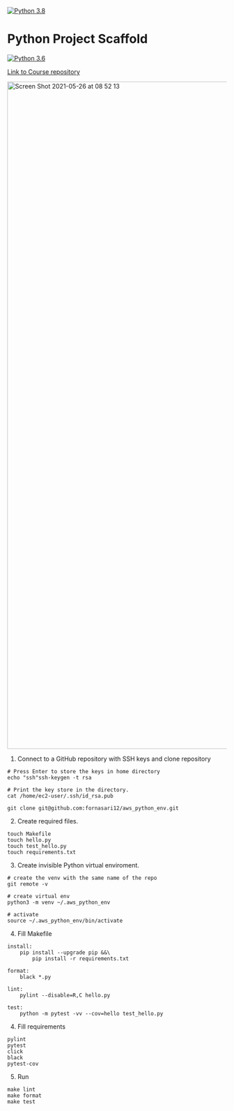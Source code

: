 [![Python 3.8](https://github.com/fornasari12/aws_python_env/actions/workflows/main.yml/badge.svg)](https://github.com/fornasari12/aws_python_env/actions/workflows/main.yml)
# Python Project Scaffold

[![Python 3.6](https://github.com/fornasari12/python_scaffold/actions/workflows/azure.yml/badge.svg)](https://github.com/fornasari12/python_scaffold/actions/workflows/azure.yml)

[Link to Course repository](https://github.com/noahgift/scaffold)

<img width="1530" alt="Screen Shot 2021-05-26 at 08 52 13" src="https://user-images.githubusercontent.com/57304126/119655195-b0799400-bdff-11eb-8a4a-4d9a9935e156.png">

1. Connect to a GitHub repository with SSH keys and clone repository

```shell
# Press Enter to store the keys in home directory
echo "ssh"ssh-keygen -t rsa

# Print the key store in the directory.
cat /home/ec2-user/.ssh/id_rsa.pub

git clone git@github.com:fornasari12/aws_python_env.git
```

2. Create required files.

```shell
touch Makefile
touch hello.py
touch test_hello.py
touch requirements.txt
```

3. Create invisible Python virtual enviroment.

```shell
# create the venv with the same name of the repo
git remote -v

# create virtual env
python3 -m venv ~/.aws_python_env

# activate
source ~/.aws_python_env/bin/activate  
```

4. Fill Makefile

```
install:
	pip install --upgrade pip &&\
		pip install -r requirements.txt

format:
	black *.py

lint:
	pylint --disable=R,C hello.py

test:
	python -m pytest -vv --cov=hello test_hello.py
```

4. Fill requirements

```
pylint
pytest
click
black
pytest-cov
```

5. Run

```
make lint
make format
make test

